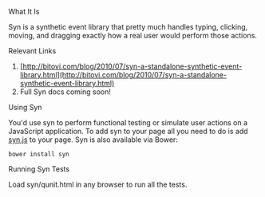 What It Is

Syn is a synthetic event library that pretty much handles typing, clicking, moving, and 
dragging exactly how a real user would perform those actions.

Relevant Links

1. [http://bitovi.com/blog/2010/07/syn-a-standalone-synthetic-event-library.html](http://bitovi.com/blog/2010/07/syn-a-standalone-synthetic-event-library.html)
2. Full Syn docs coming soon!

Using Syn

You'd use syn to perform functional testing or simulate user actions on a JavaScript application. To add syn to your page all you need to do is add [syn.js](https://raw.github.com/bitovi/syn/master/dist/syn.js) to your page. Syn is also available via Bower:

    bower install syn

Running Syn Tests

Load syn/qunit.html in any browser to run all the tests.